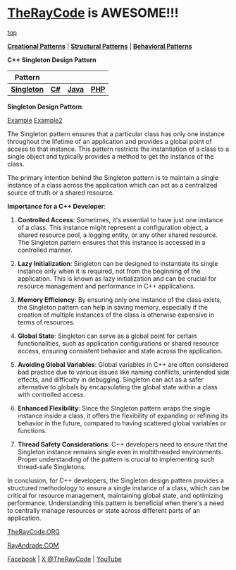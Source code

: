 # [TheRayCode](../../../README.md) is AWESOME!!!

[top](../README.md)

**[Creational Patterns](../README.md)** | **[Structural Patterns](../../Structural/README.md)** | **[Behavioral Patterns](../../Behavioral/README.md)**

**C++ Singleton Design Pattern**

|Pattern|   |   |   |
|---|---|---|---|
|  [**Singleton**](README.md) | [**C#**](../../../Csharp/Creational/Singleton/README.md) | [**Java**](../../../Java/Creational/Singleton/README.md) | [**PHP**](../../../PHP/Creational/Singleton/README.md) |

**Singleton Design Pattern**:

[Example](Example/README.md) [Example2](Example2/README.md)

The Singleton pattern ensures that a particular class has only one instance throughout the lifetime of an application and provides a global point of access to that instance. This pattern restricts the instantiation of a class to a single object and typically provides a method to get the instance of the class.

The primary intention behind the Singleton pattern is to maintain a single instance of a class across the application which can act as a centralized source of truth or a shared resource.

**Importance for a C++ Developer**:

1. **Controlled Access**: Sometimes, it's essential to have just one instance of a class. This instance might represent a configuration object, a shared resource pool, a logging entity, or any other shared resource. The Singleton pattern ensures that this instance is accessed in a controlled manner.

2. **Lazy Initialization**: Singleton can be designed to instantiate its single instance only when it is required, not from the beginning of the application. This is known as lazy initialization and can be crucial for resource management and performance in C++ applications.

3. **Memory Efficiency**: By ensuring only one instance of the class exists, the Singleton pattern can help in saving memory, especially if the creation of multiple instances of the class is otherwise expensive in terms of resources.

4. **Global State**: Singleton can serve as a global point for certain functionalities, such as application configurations or shared resource access, ensuring consistent behavior and state across the application.

5. **Avoiding Global Variables**: Global variables in C++ are often considered bad practice due to various issues like naming conflicts, unintended side effects, and difficulty in debugging. Singleton can act as a safer alternative to globals by encapsulating the global state within a class with controlled access.

6. **Enhanced Flexibility**: Since the Singleton pattern wraps the single instance inside a class, it offers the flexibility of expanding or refining its behavior in the future, compared to having scattered global variables or functions.

7. **Thread Safety Considerations**: C++ developers need to ensure that the Singleton instance remains single even in multithreaded environments. Proper understanding of the pattern is crucial to implementing such thread-safe Singletons.

In conclusion, for C++ developers, the Singleton design pattern provides a structured methodology to ensure a single instance of a class, which can be critical for resource management, maintaining global state, and optimizing performance. Understanding this pattern is beneficial when there's a need to centrally manage resources or state across different parts of an application.

[TheRayCode.ORG](https://www.TheRayCode.org)  

[RayAndrade.COM](https://www.RayAndrade.com)

[Facebook](https://www.facebook.com/TheRayCode/) | [X @TheRayCode](https://www.x.com/TheRayCode/) | [YouTube](https://www.youtube.com/TheRayCode/)
